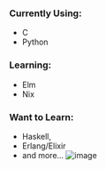 ### Currently Using: 
+ C
+ Python
### Learning: 
+ Elm
+ Nix
### Want to Learn: 
+ Haskell,
+ Erlang/Elixir
+ and more...
![image](https://user-images.githubusercontent.com/64253023/199011908-8ad18231-64f2-45ac-b222-b358cbdf5249.png) 

